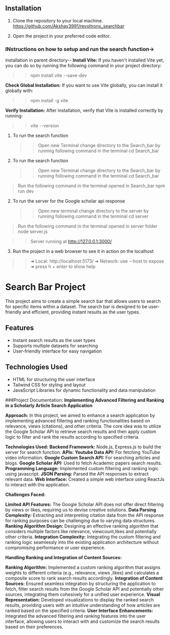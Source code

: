 ## Installation

1. Clone the repository to your local machine.
   https://github.com/Akshay3991/revoltronx_searchbar

2. Open the project in your preferred code editor.

### INstructions on how to setup and run the search function->

installation in parent directory--
**Install Vite:** If you haven't installed Vite yet, you can do so by running the following command in your project directory:
>>   npm install vite --save-dev

**Check Global Installation:** If you want to use Vite globally, you can install it globally with:
>>    npm install -g vite

**Verify Installation:** After installation, verify that Vite is installed correctly by running:
>>    vite --version
>> 
1.  To run the search function
    > > Open new Terminal
    > > change directory to the Search_bar by running following command in the terminal
    > > cd Search_bar

1.  To run the search function
    > > Open new Terminal
    > > change directory to the Search_bar by running following command in the terminal
    > > cd Search_bar

> Run the following command in the terminal opened in Search_bar
> npm run dev

2.  To run the server for the Google scholar api response
    > > Open new terminal
    > > change directory to the server by running following command in the terminal
    > > cd server

> Run the following command in the terminal opened in server folder
> node server.js

> > Server running at http://127.0.0.1:3000/

3. Run the project in a web browser to see it in action on the localhost

> > ➜ Local: http://localhost:5173/
> > ➜ Network: use --host to expose
> > ➜ press h + enter to show help

# Search Bar Project

This project aims to create a simple search bar that allows users to search for specific items within a dataset. The search bar is designed to be user-friendly and efficient, providing instant results as the user types.

## Features

- Instant search results as the user types
- Supports multiple datasets for searching
- User-friendly interface for easy navigation

## Technologies Used

- HTML for structuring the user interface
- Tailwind CSS for styling and layout
- JavaScript Libraries for dynamic functionality and data manipulation

###Project Documentation: **Implementing Advanced Filtering and Ranking in a Scholarly Article Search Application**

**Approach:**
In this project, we aimed to enhance a search application by implementing advanced filtering and ranking functionalities based on relevance, views (citations), and other criteria. The core idea was to utilize the Google Scholar API to retrieve search results and then apply custom logic to filter and rank the results according to specified criteria.

**Technologies Used:**
**Backend Framework:**  Node.js, Express.js to build the server for search function.
**APIs:**
**Youtube Data API:** For fetching YouTube video information.
**Google Custom Search API:** For searching articles and blogs.
**Google Scholar API:** Used to fetch Academic papers search results.
**Programming Language:** Implemented custom filtering and ranking logic using javascript.
**JSON Parsing:** Parsed the API responses to extract relevant data.
**Web Interface:** Created a simple web interface using ReactJs to interact with the application.

**Challenges Faced:**

**Limited API Features:** The Google Scholar API does not offer direct filtering by views or likes, requiring us to devise creative solutions.
**Data Parsing Complexity:** Extracting and interpreting citation data from the API response for ranking purposes can be challenging due to varying data structures.
**Ranking Algorithm Design:** Designing an effective ranking algorithm that considers multiple factors like relevance, viewcount,likes and potentially other criteria.
**Integration Complexity:** Integrating the custom filtering and ranking logic seamlessly into the existing application architecture without compromising performance or user experience.

**Handling Ranking and Integration of Content Sources:**

**Ranking Algorithm:** Implemented a custom ranking algorithm that assigns weights to different criteria (e.g., relevance, views ,likes) and calculates a composite score to rank search results accordingly.
**Integration of Content Sources:** Ensured seamless integration by structuring the application to fetch, filter search results from the Google Scholar API and potentially other sources, integrating them cohesively for a unified user experience.
**Visual Representation:** Developed visualizations to display the ranked search results, providing users with an intuitive understanding of how articles are ranked based on the specified criteria.
**User Interface Enhancements:** Integrated the advanced filtering and ranking features into the user interface, allowing users to interact with and customize the search results based on their preferences.

